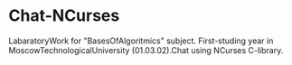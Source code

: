 # Chat-NCurses
LabaratoryWork for "BasesOfAlgoritmics" subject. First-studing year in MoscowTechnologicalUniversity (01.03.02).Chat using NCurses C-library. 

